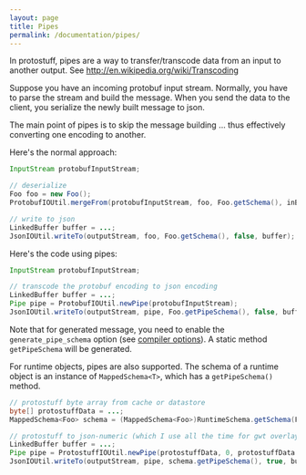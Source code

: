 ```yaml
---
layout: page
title: Pipes
permalink: /documentation/pipes/
---
```

In protostuff, pipes are a way to transfer/transcode data from an input to another output. 
See http://en.wikipedia.org/wiki/Transcoding

Suppose you have an incoming protobuf input stream.
Normally, you have to parse the stream and build the message.
When you send the data to the client, you serialize the newly built message to json.

The main point of pipes is to skip the message building ... thus effectively converting one 
encoding to another.

Here's the normal approach:

```java
InputStream protobufInputStream;

// deserialize
Foo foo = new Foo();
ProtobufIOUtil.mergeFrom(protobufInputStream, foo, Foo.getSchema(), inBuf);

// write to json
LinkedBuffer buffer = ...;
JsonIOUtil.writeTo(outputStream, foo, Foo.getSchema(), false, buffer);
```

Here's the code using pipes:

```java
InputStream protobufInputStream;

// transcode the protobuf encoding to json encoding
LinkedBuffer buffer = ...;
Pipe pipe = ProtobufIOUtil.newPipe(protobufInputStream);
JsonIOUtil.writeTo(outputStream, pipe, Foo.getPipeSchema(), false, buffer);
```

Note that for generated message, you need to enable the `generate_pipe_schema` option 
(see [compiler options](/documentation/compiler-options#java_bean)). A static method 
`getPipeSchema` will be generated.

For runtime objects, pipes are also supported. The schema of a runtime object is an instance of 
`MappedSchema<T>`, which has a `getPipeSchema()` method.

```java
// protostuff byte array from cache or datastore
byte[] protostuffData = ...;
MappedSchema<Foo> schema = (MappedSchema<Foo>)RuntimeSchema.getSchema(Foo.class);

// protostuff to json-numeric (which I use all the time for gwt overlays)
LinkedBuffer buffer = ...;
Pipe pipe = ProtostuffIOUtil.newPipe(protostuffData, 0, protostuffData.length);
JsonIOUtil.writeTo(outputStream, pipe, schema.getPipeSchema(), true, buffer);
```